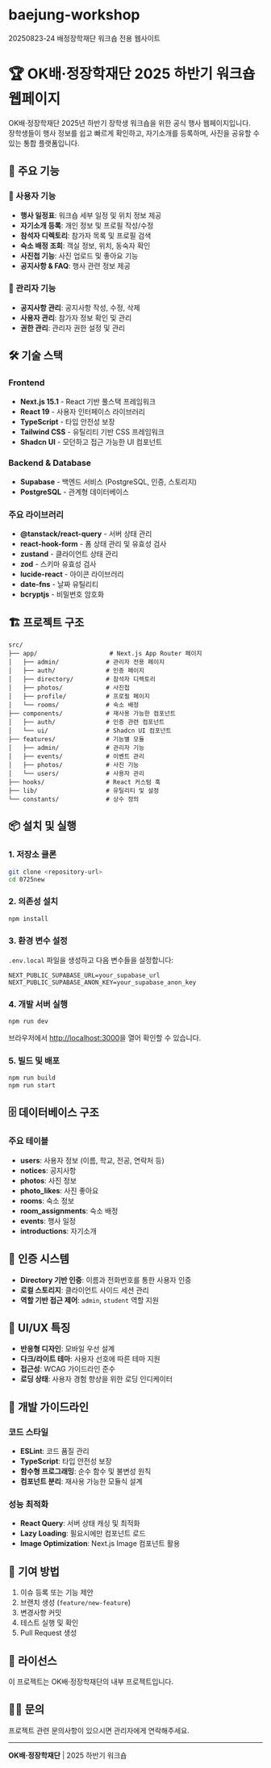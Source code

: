 # baejung-workshop
20250823-24 배정장학재단 워크숍 전용 웹사이트

# 🏆 OK배·정장학재단 2025 하반기 워크숍 웹페이지

OK배·정장학재단 2025년 하반기 장학생 워크숍을 위한 공식 행사 웹페이지입니다.  
장학생들이 행사 정보를 쉽고 빠르게 확인하고, 자기소개를 등록하며, 사진을 공유할 수 있는 통합 플랫폼입니다.

## 🚀 주요 기능

### 📱 사용자 기능
- **행사 일정표**: 워크숍 세부 일정 및 위치 정보 제공
- **자기소개 등록**: 개인 정보 및 프로필 작성/수정
- **참석자 디렉토리**: 참가자 목록 및 프로필 검색
- **숙소 배정 조회**: 객실 정보, 위치, 동숙자 확인
- **사진첩 기능**: 사진 업로드 및 좋아요 기능
- **공지사항 & FAQ**: 행사 관련 정보 제공

### 🔧 관리자 기능
- **공지사항 관리**: 공지사항 작성, 수정, 삭제
- **사용자 관리**: 참가자 정보 확인 및 관리
- **권한 관리**: 관리자 권한 설정 및 관리

## 🛠 기술 스택

### Frontend
- **Next.js 15.1** - React 기반 풀스택 프레임워크
- **React 19** - 사용자 인터페이스 라이브러리
- **TypeScript** - 타입 안전성 보장
- **Tailwind CSS** - 유틸리티 기반 CSS 프레임워크
- **Shadcn UI** - 모던하고 접근 가능한 UI 컴포넌트

### Backend & Database
- **Supabase** - 백엔드 서비스 (PostgreSQL, 인증, 스토리지)
- **PostgreSQL** - 관계형 데이터베이스

### 주요 라이브러리
- **@tanstack/react-query** - 서버 상태 관리
- **react-hook-form** - 폼 상태 관리 및 유효성 검사
- **zustand** - 클라이언트 상태 관리
- **zod** - 스키마 유효성 검사
- **lucide-react** - 아이콘 라이브러리
- **date-fns** - 날짜 유틸리티
- **bcryptjs** - 비밀번호 암호화

## 🏗 프로젝트 구조

```
src/
├── app/                    # Next.js App Router 페이지
│   ├── admin/             # 관리자 전용 페이지
│   ├── auth/              # 인증 페이지
│   ├── directory/         # 참석자 디렉토리
│   ├── photos/            # 사진첩
│   ├── profile/           # 프로필 페이지
│   └── rooms/             # 숙소 배정
├── components/            # 재사용 가능한 컴포넌트
│   ├── auth/              # 인증 관련 컴포넌트
│   └── ui/                # Shadcn UI 컴포넌트
├── features/              # 기능별 모듈
│   ├── admin/             # 관리자 기능
│   ├── events/            # 이벤트 관리
│   ├── photos/            # 사진 기능
│   └── users/             # 사용자 관리
├── hooks/                 # React 커스텀 훅
├── lib/                   # 유틸리티 및 설정
└── constants/             # 상수 정의
```

## 📦 설치 및 실행

### 1. 저장소 클론
```bash
git clone <repository-url>
cd 0725new
```

### 2. 의존성 설치
```bash
npm install
```

### 3. 환경 변수 설정
`.env.local` 파일을 생성하고 다음 변수들을 설정합니다:

```env
NEXT_PUBLIC_SUPABASE_URL=your_supabase_url
NEXT_PUBLIC_SUPABASE_ANON_KEY=your_supabase_anon_key
```

### 4. 개발 서버 실행
```bash
npm run dev
```

브라우저에서 [http://localhost:3000](http://localhost:3000)을 열어 확인할 수 있습니다.

### 5. 빌드 및 배포
```bash
npm run build
npm run start
```

## 🗄 데이터베이스 구조

### 주요 테이블
- **users**: 사용자 정보 (이름, 학교, 전공, 연락처 등)
- **notices**: 공지사항
- **photos**: 사진 정보
- **photo_likes**: 사진 좋아요
- **rooms**: 숙소 정보
- **room_assignments**: 숙소 배정
- **events**: 행사 일정
- **introductions**: 자기소개

## 🔐 인증 시스템

- **Directory 기반 인증**: 이름과 전화번호를 통한 사용자 인증
- **로컬 스토리지**: 클라이언트 사이드 세션 관리
- **역할 기반 접근 제어**: `admin`, `student` 역할 지원

## 🎨 UI/UX 특징

- **반응형 디자인**: 모바일 우선 설계
- **다크/라이트 테마**: 사용자 선호에 따른 테마 지원
- **접근성**: WCAG 가이드라인 준수
- **로딩 상태**: 사용자 경험 향상을 위한 로딩 인디케이터

## 📝 개발 가이드라인

### 코드 스타일
- **ESLint**: 코드 품질 관리
- **TypeScript**: 타입 안전성 보장
- **함수형 프로그래밍**: 순수 함수 및 불변성 원칙
- **컴포넌트 분리**: 재사용 가능한 모듈식 설계

### 성능 최적화
- **React Query**: 서버 상태 캐싱 및 최적화
- **Lazy Loading**: 필요시에만 컴포넌트 로드
- **Image Optimization**: Next.js Image 컴포넌트 활용

## 🤝 기여 방법

1. 이슈 등록 또는 기능 제안
2. 브랜치 생성 (`feature/new-feature`)
3. 변경사항 커밋
4. 테스트 실행 및 확인
5. Pull Request 생성

## 📄 라이선스

이 프로젝트는 OK배·정장학재단의 내부 프로젝트입니다.

## 🙋‍♂️ 문의

프로젝트 관련 문의사항이 있으시면 관리자에게 연락해주세요.

---

**OK배·정장학재단** | 2025 하반기 워크숍
